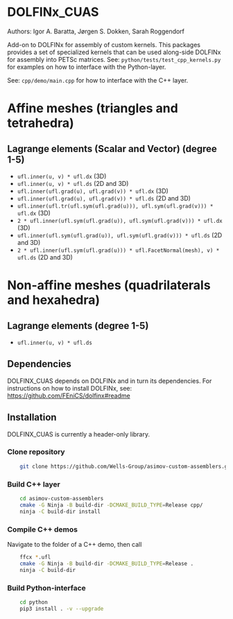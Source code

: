 # DOLFINx_CUAS
Authors: Igor A. Baratta, Jørgen S. Dokken, Sarah Roggendorf

Add-on to DOLFINx for assembly of custom kernels.
This packages provides a set of specialized kernels that can be used along-side DOLFINx for assembly into PETSc matrices.
See: `python/tests/test_cpp_kernels.py` for examples on how to interface with the Python-layer.

See: `cpp/demo/main.cpp` for how to interface with the C++ layer.

# Affine meshes (triangles and tetrahedra)
## Lagrange elements (Scalar and Vector) (degree 1-5)
- `ufl.inner(u, v) * ufl.dx` (3D)
- `ufl.inner(u, v) * ufl.ds` (2D and 3D)
- `ufl.inner(ufl.grad(u), ufl.grad(v)) * ufl.dx` (3D)
- `ufl.inner(ufl.grad(u), ufl.grad(v)) * ufl.ds` (2D and 3D)
- `ufl.inner(ufl.tr(ufl.sym(ufl.grad(u))), ufl.sym(ufl.grad(v))) * ufl.dx` (3D)
- `2 * ufl.inner(ufl.sym(ufl.grad(u)), ufl.sym(ufl.grad(v))) * ufl.dx` (3D)
- `ufl.inner(ufl.sym(ufl.grad(u)), ufl.sym(ufl.grad(v))) * ufl.ds` (2D and 3D)
- `2 * ufl.inner(ufl.sym(ufl.grad(u))) * ufl.FacetNormal(mesh), v) * ufl.ds` (2D and 3D)

# Non-affine meshes (quadrilaterals and hexahedra)
## Lagrange elements (degree 1-5)
- `ufl.inner(u, v) * ufl.ds`

## Dependencies
DOLFINX_CUAS depends on DOLFINx and in turn its dependencies.
For instructions on how to install DOLFINx, see: https://github.com/FEniCS/dolfinx#readme

## Installation
DOLFINX_CUAS is currently a header-only library.


### Clone repository
```bash
    git clone https://github.com/Wells-Group/asimov-custom-assemblers.git
```
### Build C++ layer
```bash
    cd asimov-custom-assemblers
    cmake -G Ninja -B build-dir -DCMAKE_BUILD_TYPE=Release cpp/
    ninja -C build-dir install
```
### Compile C++ demos
Navigate to the folder of a C++ demo, then call
```bash
    ffcx *.ufl
    cmake -G Ninja -B build-dir -DCMAKE_BUILD_TYPE=Release .
    ninja -C build-dir 
```
### Build Python-interface
```bash
    cd python
    pip3 install . -v --upgrade
```